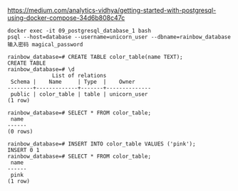 https://medium.com/analytics-vidhya/getting-started-with-postgresql-using-docker-compose-34d6b808c47c
```
docker exec -it 09_postgresql_database_1 bash
psql --host=database --username=unicorn_user --dbname=rainbow_database
输入密码 magical_password
```

```
rainbow_database=# CREATE TABLE color_table(name TEXT);
CREATE TABLE
rainbow_database=# \d
              List of relations
 Schema |    Name     | Type  |    Owner     
--------+-------------+-------+--------------
 public | color_table | table | unicorn_user
(1 row)

rainbow_database=# SELECT * FROM color_table;
 name 
------
(0 rows)

rainbow_database=# INSERT INTO color_table VALUES ('pink');
INSERT 0 1
rainbow_database=# SELECT * FROM color_table;
 name 
------
 pink
(1 row)
```